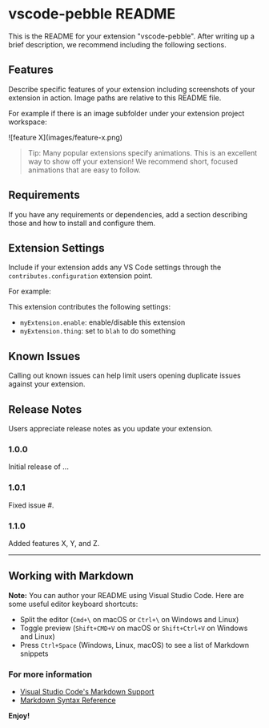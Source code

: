 # vscode-pebble README

This is the README for your extension "vscode-pebble". After writing up a brief description, we recommend including the following sections.

## Features

Describe specific features of your extension including screenshots of your extension in action. Image paths are relative to this README file.

For example if there is an image subfolder under your extension project workspace:

\!\[feature X\]\(images/feature-x.png\)

> Tip: Many popular extensions specify animations. This is an excellent way to show off your extension! We recommend short, focused animations that are easy to follow.

## Requirements

If you have any requirements or dependencies, add a section describing those and how to install and configure them.

## Extension Settings

Include if your extension adds any VS Code settings through the `contributes.configuration` extension point.

For example:

This extension contributes the following settings:

-  `myExtension.enable`: enable/disable this extension
-  `myExtension.thing`: set to `blah` to do something

## Known Issues

Calling out known issues can help limit users opening duplicate issues against your extension.

## Release Notes

Users appreciate release notes as you update your extension.

### 1.0.0

Initial release of ...

### 1.0.1

Fixed issue #.

### 1.1.0

Added features X, Y, and Z.

---

## Working with Markdown

**Note:** You can author your README using Visual Studio Code. Here are some useful editor keyboard shortcuts:

-  Split the editor (`Cmd+\` on macOS or `Ctrl+\` on Windows and Linux)
-  Toggle preview (`Shift+CMD+V` on macOS or `Shift+Ctrl+V` on Windows and Linux)
-  Press `Ctrl+Space` (Windows, Linux, macOS) to see a list of Markdown snippets

### For more information

-  [Visual Studio Code's Markdown Support](http://code.visualstudio.com/docs/languages/markdown)
-  [Markdown Syntax Reference](https://help.github.com/articles/markdown-basics/)

**Enjoy!**

